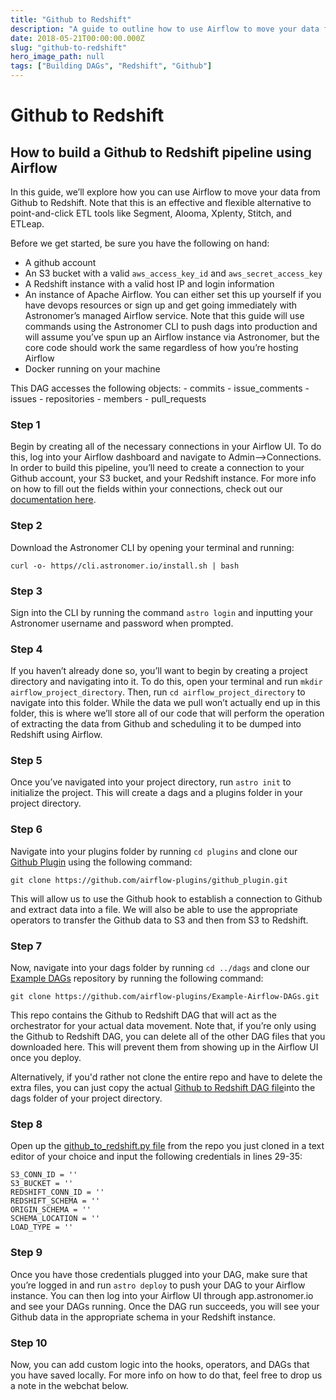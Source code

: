 ```yaml
---
title: "Github to Redshift"
description: "A guide to outline how to use Airflow to move your data from Github to Redshift."
date: 2018-05-21T00:00:00.000Z
slug: "github-to-redshift"
hero_image_path: null
tags: ["Building DAGs", "Redshift", "Github"]
---
```


# Github to Redshift

## How to build a Github to Redshift pipeline using Airflow

In this guide, we’ll explore how you can use Airflow to move your data from Github to Redshift. Note that this is an effective and flexible alternative to point-and-click ETL tools like Segment, Alooma, Xplenty, Stitch, and ETLeap.

Before we get started, be sure you have the following on hand:

* A github account
* An S3 bucket with a valid `aws_access_key_id` and `aws_secret_access_key`
* A Redshift instance with a valid host IP and login information
* An instance of Apache Airflow. You can either set this up yourself if you have devops resources or sign
  up and get going immediately with Astronomer’s managed Airflow service. Note that this guide will use
  commands using the Astronomer CLI to push dags into production and will assume you’ve spun up an Airflow
  instance via Astronomer, but the core code should work the same regardless of how you’re hosting Airflow
* Docker running on your machine

This DAG accesses the following objects:
    - commits
    - issue_comments
    - issues
    - repositories
    - members
    - pull_requests



### Step 1

Begin by creating all of the necessary connections in your Airflow UI. To do this, log into your Airflow dashboard and navigate to Admin-->Connections. In order to build this pipeline, you’ll need to create a connection to your Github account, your S3 bucket, and your Redshift instance. For more info on how to fill out the fields within your connections, check out our [documentation here](https://docs.astronomer.io/v2/apache_airflow/tutorial/connections.html).

### Step 2

Download the Astronomer CLI by opening your terminal and running:

`curl -o- https//cli.astronomer.io/install.sh | bash`

### Step 3

Sign into the CLI by running the command `astro login` and inputting your Astronomer username and password when prompted.

### Step 4

If you haven’t already done so, you’ll want to begin by creating a project directory and navigating into it. To do this, open your terminal and run `mkdir airflow_project_directory`. Then, run `cd airflow_project_directory` to navigate into this folder. While the data we pull won’t actually end up in this folder, this is where we’ll store all of our code that will perform the operation of extracting the data from Github and scheduling it to be dumped into Redshift using Airflow.

### Step 5

Once you’ve navigated into your project directory, run `astro init` to initialize the project. This will create a dags and a plugins folder in your project directory.

### Step 6

Navigate into your plugins folder by running `cd plugins` and clone our [Github Plugin](https://github.com/airflow-plugins/github_plugin) using the following command:

`git clone https://github.com/airflow-plugins/github_plugin.git`

This will allow us to use the Github hook to establish a connection to Github and extract data into a file. We will also be able to use the appropriate operators to transfer the Github data to S3 and then from S3 to Redshift.

### Step 7

Now, navigate into your dags folder by running `cd ../dags` and clone our [Example DAGs](https://github.com/airflow-plugins/Example-Airflow-DAGs) repository by running the following command:

`git clone https://github.com/airflow-plugins/Example-Airflow-DAGs.git`

This repo contains the Github to Redshift DAG that will act as the orchestrator for your actual data movement. Note that, if you’re only using the Github to Redshift DAG, you can delete all of the other DAG files that you downloaded here. This will prevent them from showing up in the Airflow UI once you deploy.

Alternatively, if you'd rather not clone the entire repo and have to delete the extra files, you can just copy the actual [Github to Redshift DAG file](https://github.com/airflow-plugins/Example-Airflow-DAGs/blob/master/etl/github_to_redshift.py)into the dags folder of your project directory.

### Step 8

Open up the [github_to_redshift.py file](https://github.com/airflow-plugins/Example-Airflow-DAGs/blob/master/etl/github_to_redshift.py#L29) from the repo you just cloned in a text editor of your choice and input the following credentials in lines 29-35:
```
S3_CONN_ID = ''
S3_BUCKET = ''
REDSHIFT_CONN_ID = ''
REDSHIFT_SCHEMA = ''
ORIGIN_SCHEMA = ''
SCHEMA_LOCATION = ''
LOAD_TYPE = ''
```

### Step 9

Once you have those credentials plugged into your DAG, make sure that you’re logged in and run `astro deploy` to push your DAG to your Airflow instance. You can then log into your Airflow UI through app.astronomer.io and see your DAGs running. Once the DAG run succeeds, you will see your Github data in the appropriate schema in your Redshift instance.

### Step 10

Now, you can add custom logic into the hooks, operators, and DAGs that you have saved locally. For more info on how to do that, feel free to drop us a note in the webchat below.

